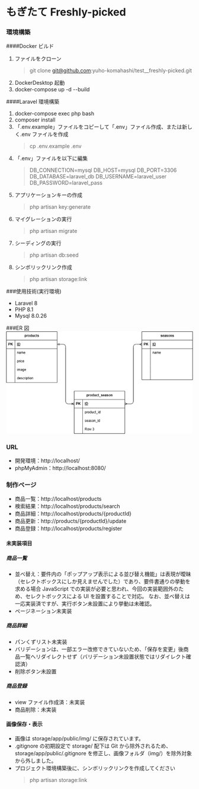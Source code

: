 # もぎたて Freshly-picked

### 環境構築

####Docker ビルド

1. ファイルをクローン
   > git clone git@github.com:yuho-komahashi/test\_\_freshly-picked.git
1. DockerDesktop 起動
1. docker-compose up -d --build

####Laravel 環境構築

1. docker-compose exec php bash
1. composer install
1. 「.env.example」ファイルをコピーして「.env」ファイル作成、または新しく.env ファイルを作成
   > cp .env.example .env
1. 「.env」ファイルを以下に編集
   > DB_CONNECTION=mysql
   > DB_HOST=mysql
   > DB_PORT=3306
   > DB_DATABASE=laravel_db
   > DB_USERNAME=laravel_user
   > DB_PASSWORD=laravel_pass
1. アプリケーションキーの作成
   > php artisan key:generate
1. マイグレーションの実行
   > php artisan migrate
1. シーディングの実行
   > php artisan db:seed
1. シンボリックリンク作成
   > php artisan storage:link

###使用技術(実行環境)

- Laravel 8
- PHP 8.1
- Mysql 8.0.26

###ER 図
![ER図](images/er.png)

### URL

- 開発環境：http://localhost/
- phpMyAdmin：http://localhost:8080/

### 制作ページ

- 商品一覧：http://localhost/products
- 検索結果：http://localhost/products/search
- 商品詳細：http://localhost/products/{productId}
- 商品更新：http://products/{productId}/update
- 商品登録：http://localhost/products/register

#### 未実装項目

##### 商品一覧

- 並べ替え：要件内の「ポップアップ表示による並び替え機能」は表現が曖昧（セレクトボックスにしか見えませんでした）であり、要件書通りの挙動を求める場合 JavaScript での実装が必要と思われ、今回の実装範囲外のため、セレクトボックスによる UI を設置することで対応。
  なお、並べ替えは一応実装済ですが、実行ボタン未設置により挙動は未確認。
- ページネーション未実装

##### 商品詳細

- パンくずリスト未実装
- バリデーションは、一部エラー改修できていないため、「保存を変更」後商品一覧へリダイレクトせず（バリデーション未設置状態ではリダイレクト確認済）
- 削除ボタン未設置

##### 商品登録

- view ファイル作成済：未実装
- 商品削除：未実装

#### 画像保存・表示

- 画像は storage/app/public/img/ に保存されています。
- .gitignore の初期設定で storage/ 配下は Git から除外されるため、
  storage/app/public/.gitignore を修正し、画像フォルダ（img/）を除外対象から外しました。
- プロジェクト環境構築後に、シンボリックリンクを作成してください
  > php artisan storage:link
